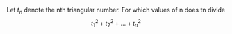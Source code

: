 Let $t_n$ denote the nth triangular number. For which values of n does tn divide
$$t_1^2 + t_2^2 + \ldots + t_n^2$$
